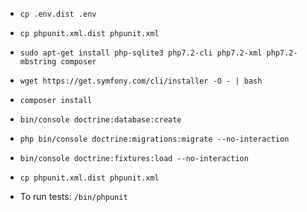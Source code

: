 - `cp .env.dist .env`
- `cp phpunit.xml.dist phpunit.xml`
- `sudo apt-get install php-sqlite3 php7.2-cli php7.2-xml php7.2-mbstring composer`
- `wget https://get.symfony.com/cli/installer -O - | bash`

- `composer install`
- `bin/console doctrine:database:create`
- `php bin/console doctrine:migrations:migrate --no-interaction`
- `bin/console doctrine:fixtures:load --no-interaction`
- `cp phpunit.xml.dist phpunit.xml`

- To run tests: `/bin/phpunit`
